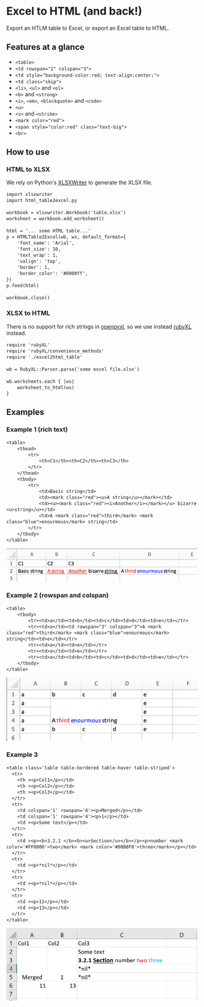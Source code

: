 # Excel to HTML (and back!)

Export an HTLM table to Excel, or export an Excel table to HTML.

## Features at a glance

- `<table>`
- `<td rowspan="2" colspan="3">`
- `<td style="background-color:red; text-align:center;">`
- `<td class="skip">`
- `<li>`, `<ul>` and `<ol>`
- `<b>` and `<strong>` 
- `<i>`, `<em>`, `<blockquote>` and `<code>`
- `<u>` 
- `<s>` and `<strike>`
- `<mark color="red">`
- `<span style="color:red" class="text-big">` 
- `<br>`

## How to use

### HTML to XLSX

We rely on Python's [XLSXWriter](https://xlsxwriter.readthedocs.io/) to generate the XLSX file.

```
import xlsxwriter
import html_table2excel.py

workbook = xlsxwriter.Workbook('table.xlsx')
worksheet = workbook.add_worksheet()

html = '... some HTML table...'
p = HTMLTable2Excel(wb, ws, default_format={
    'font_name': 'Arial',
    'font_size': 10,
    'text_wrap': 1,
    'valign': 'top',
    'border': 1,
    'border_color': '#0000ff',
})                                                                
p.feed(html)

workbook.close()
```

### XLSX to HTML

There is no support for rich strings in [openpyxl](https://openpyxl.readthedocs.io/en/stable/), so we use instead [rubyXL](https://github.com/weshatheleopard/rubyXL) instead.

```
require 'rubyXL'
require 'rubyXL/convenience_methods'
require './excel2html_table'

wb = RubyXL::Parser.parse('some excel file.xlsx')

wb.worksheets.each { |ws|
    worksheet_to_html(ws)
}
```

## Examples

### Example 1 (rich text)

```
<table>
    <thead>
        <tr>
            <th>C1</th><th>C2</th><th>C3</th>
        </tr>
    </thead>
    <tbody>
        <tr>
            <td>Basic string</td>
            <td><mark class="red"><u>A string</u></mark></td>
            <td><u><mark class="red"><i>Another</i></mark></u> bizarre <u>string</u></td>
            <td>A <mark class="red">third</mark> <mark class="blue">enourmous</mark> string</td>
        </tr>
    </tbody>
</table>
```

![Alt text](example1.png?raw=true "Example 1")

### Example 2 (rowspan and colspan)

```
<table>
    <tbody>
        <tr><td>a</td><td>b</td><td>c</td><td>d</td><td>e</td></tr>
        <tr><td>a</td><td rowspan="3" colspan="3">A <mark class="red">third</mark> <mark class="blue">enourmous</mark> string</td><td>e</td></tr>
        <tr><td>a</td><td>e</td></tr>
        <tr><td>a</td><td>e</td></tr>
        <tr><td>a</td><td>b</td><td>c</td><td>d</td><td>e</td></tr>
    </tbody>
</table>
```

![Alt text](example2.png?raw=true "Example 2")

### Example 3

```
<table class='table table-bordered table-hover table-striped'>
  <tr>
    <th ><p>Col1</p></td>
    <th ><p>Col2</p></td>
    <th ><p>Col3</p></td>
  </tr>
  <tr>
    <td colspan='1' rowspan='4'><p>Merged</p></td>
    <td colspan='1' rowspan='4'><p>1</p></td>
    <td ><p>Some text</p></td>
  </tr>
  <tr>
    <td ><p><b>3.2.1 </b><b><u>Section</u></b></p><p>number <mark color='#FF0000'>two</mark> <mark color='#00B0F0'>three</mark></p></td>
  </tr>
  <tr>
    <td ><p>*nil*</p></td>
  </tr>
  <tr>
    <td ><p>*nil*</p></td>
  </tr>
  <tr>
    <td ><p>11</p></td>
    <td ><p>13</p></td>
  </tr>
</table>
```

![Alt text](example4.png?raw=true "Example 3")

